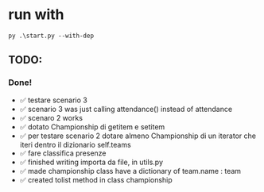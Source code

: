 # run with
`py .\start.py --with-dep`


## TODO:
### Done!

- ✅ testare scenario 3
- ✅ scenario 3 was just calling attendance() instead of attendance
- ✅ scenaro 2 works
- ✅ dotato Championship di getitem e setitem
- ✅ per testare scenario 2 dotare almeno Championship di un iterator che iteri dentro il dizionario self.teams
- ✅ fare classifica presenze
- ✅ finished writing importa da file, in utils.py
- ✅ made championship class have a dictionary of team.name : team
- ✅ created tolist method in class championship
